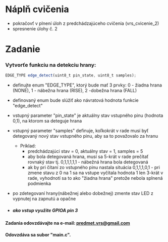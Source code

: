 # Náplň cvičenia
- pokračovť v plnení úloh z predchádzajúceho cvičenia (vrs_cvicenie_2)
- spresnenie úlohy č. 2 

# Zadanie
### Vytvorťe funkciu na detekciu hrany:

```javascript
EDGE_TYPE edge_detect(uint8_t pin_state, uint8_t samples);
```

- definujte enum "EDGE_TYPE", ktorý bude mať 3 prvky: 0 - žiadna hrana (NONE), 1 - nábežna hrana (RISE), 2 -dobežna hrana (FALL)
- definovaný enum bude slúžiť ako návratová hodnota funkcie "edge_detect"
- vstupný parameter "pin_state" je aktuálny stav vstupného pinu (hodnota 0,1), na ktorom sa deteguje hrana 
- vstupný parameter "samples" definuje, koľkokrát v rade musí byť detegovaný nový stav vstupného pinu, aby sa to považovalo za hranu
  - Príklad: 
    - predchádzajúci stav = 0, aktuálny stav = 1, samples = 5
    - aby bola detegovaná hrana, musí sa 5-krát v rade prečítať rovnaký stav tj. 0,1,1,1,1,1 - nábežná hrana bola detegovaná
    - ak by pri čítaní zo vstupného pinu nastala situácia 0,1,1,1,0,1 - pri zmene stavu z 0 na 1 sa na vstupe vyčítala hodnota 1 len 3-krát v rade, vyhodnotí sa to ako "žiadna hrana" pretože nebola splnená podmienka

- po zdetegovaní hrany(nábežnej alebo dobežnej) zmente stav LED z vypnutej na zapnutú a opačne
- ##### ako vstup využite GPIOA pin 3

#### Zadania odovzdávajte na e-mail: predmet.vrs@gmail.com
#### Odovzdáva sa subor "main.c".
